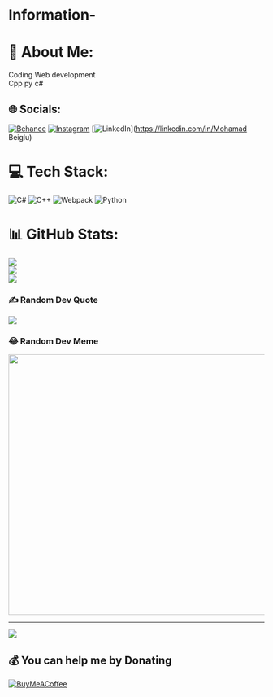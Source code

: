 # Information-
# 💫 About Me:
Coding  Web development <br>Cpp py c# <br>


## 🌐 Socials:
[![Behance](https://img.shields.io/badge/Behance-1769ff?logo=behance&logoColor=white)](https://behance.net/Beigluu) [![Instagram](https://img.shields.io/badge/Instagram-%23E4405F.svg?logo=Instagram&logoColor=white)](https://instagram.com/mhdighb ) [![LinkedIn](https://img.shields.io/badge/LinkedIn-%230077B5.svg?logo=linkedin&logoColor=white)](https://linkedin.com/in/Mohamad Beiglu) 

# 💻 Tech Stack:
![C#](https://img.shields.io/badge/c%23-%23239120.svg?style=for-the-badge&logo=c-sharp&logoColor=white) ![C++](https://img.shields.io/badge/c++-%2300599C.svg?style=for-the-badge&logo=c%2B%2B&logoColor=white) ![Webpack](https://img.shields.io/badge/webpack-%238DD6F9.svg?style=for-the-badge&logo=webpack&logoColor=black) ![Python](https://img.shields.io/badge/python-3670A0?style=for-the-badge&logo=python&logoColor=ffdd54)
# 📊 GitHub Stats:
![](https://github-readme-stats.vercel.app/api?username=Mmbeiglu&theme=dark&hide_border=false&include_all_commits=true&count_private=false)<br/>
![](https://github-readme-streak-stats.herokuapp.com/?user=Mmbeiglu&theme=dark&hide_border=false)<br/>
![](https://github-readme-stats.vercel.app/api/top-langs/?username=Mmbeiglu&theme=dark&hide_border=false&include_all_commits=true&count_private=false&layout=compact)

### ✍️ Random Dev Quote
![](https://quotes-github-readme.vercel.app/api?type=horizontal&theme=tokyonight)

### 😂 Random Dev Meme
<img src="https://rm.up.railway.app/" width="512px"/>

---
[![](https://visitcount.itsvg.in/api?id=Mmbeiglu&icon=2&color=10)](https://visitcount.itsvg.in)

  ## 💰 You can help me by Donating
  [![BuyMeACoffee](https://img.shields.io/badge/Buy%20Me%20a%20Coffee-ffdd00?style=for-the-badge&logo=buy-me-a-coffee&logoColor=black)](https://buymeacoffee.com/Coffe) 

  
<!-- Proudly created with GPRM ( https://gprm.itsvg.in ) -->
